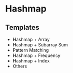 # Hashmap

## Templates

* Hashmap + Array
* Hashmap + Subarray Sum
* Pattern Matching
* Hashmap + Frequency
* Hashmap + Index
* Others



